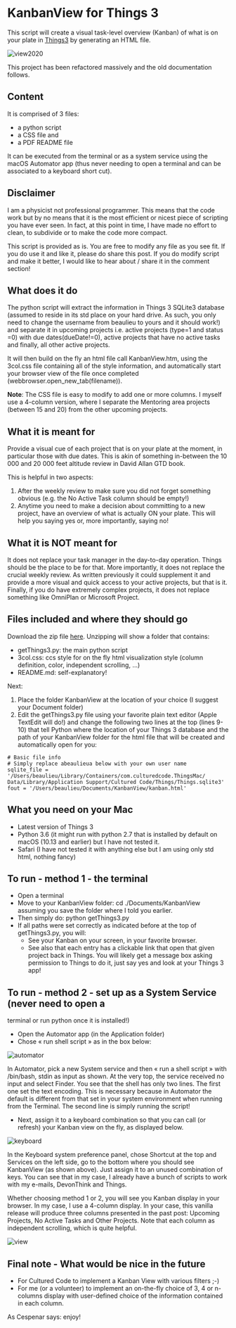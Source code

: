 # KanbanView for Things 3

This script will create a visual task-level overview (Kanban) of what is on your plate in [Things3](http://culturedcode.com) by generating an HTML file.

![view2020](doc/view-2020.png)

This project has been refactored massively and the old documentation follows.

## Content

It is comprised of 3 files:

- a python script
- a CSS file and
- a PDF README file

It can be executed from the terminal or as a system service using the
macOS Automator app (thus never needing to open a terminal and can be
associated to a keyboard short cut).

## Disclaimer

I am a physicist not professional programmer. This means that the code work but by no means that it is the most efficient or nicest piece of scripting you have ever seen. In fact, at this point in time, I have made no effort to clean, to subdivide or to make the code more compact.

This script is provided as is. You are free to modify any file as you see fit. If you do use it and like it, please do share this post. If you do modify script and make it better, I would like to hear about / share it in the comment section!

## What does it do

The python script will extract the information in Things 3 SQLite3 database (assumed to reside in its std place on your hard drive. As such, you only need to change the username from beaulieu to yours and it should work!) and separate it in upcoming projects i.e. active projects (type=1 and status =0) with due dates(dueDate!=0), active projects that have no active tasks and finally, all other active projects.

It will then build on the fly an html file call KanbanView.htm, using the 3col.css file containing all of the style information, and automatically start your browser view of the file once completed (webbrowser.open_new_tab(filename)).

**Note**: The CSS file is easy to modify to add one or more columns. I myself use a 4-column version, where I separate the Mentoring area projects (between 15 and 20) from the other upcoming projects.

## What it is meant for

Provide a visual cue of each project that is on your plate at the moment, in particular those with due dates. This is akin of something in-between the 10 000 and 20 000 feet altitude review in David Allan GTD book.

This is helpful in two aspects:

1. After the weekly review to make sure you did not forget something obvious (e.g. the No Active Task column should be empty!)
2. Anytime you need to make a decision about committing to a new project, have an overview of what is actually ON your plate. This will help you saying yes or, more importantly, saying no!

## What it is NOT meant for

It does not replace your task manager in the day-to-day operation. Things should be the place to be for that. More importantly, it does not replace the crucial weekly review. As written previously it could supplement it and provide a more visual and quick access to your active projects, but that is it. Finally, if you do have extremely complex projects, it does not replace something like OmniPlan or Microsoft Project.

## Files included and where they should go

Download the zip file [here](archive/master.zip). Unzipping will show a folder that contains:

- getThings3.py: the main python script
- 3col.css: ccs style for on the fly html visualization style (column definition, color, independent scrolling, ...)
- README.md: self-explanatory!

Next:

1. Place the folder KanbanView at the location of your choice (I suggest your Document folder)
2. Edit the getThings3.py file using your favorite plain text editor (Apple TextEdit will do!) and change the following two lines at the top (lines 9-10) that tell Python where the location of your Things 3 database and the path of your KanbanView folder for the html file that will be created and automatically open for you:

```text
# Basic file info
# Simply replace abeaulieua below with your own user name
sqlite_file = '/Users/beaulieu/Library/Containers/com.culturedcode.ThingsMac/
Data/Library/Application Support/Cultured Code/Things/Things.sqlite3'
fout = '/Users/beaulieu/Documents/KanbanView/kanban.html'
```

## What you need on your Mac

- Latest version of Things 3
- Python 3.6 (it might run with python 2.7 that is installed by default on macOS (10.13 and earlier) but I have not tested it.
- Safari (I have not tested it with anything else but I am using only std html, nothing fancy)

## To run - method 1 - the terminal

- Open a terminal
- Move to your KanbanView folder: cd ./Documents/KanbanView assuming you save the folder where I told you earlier.
- Then simply do: python getThings3.py
- If all paths were set correctly as indicated before at the top of getThings3.py, you will:
  - See your Kanban on your screen, in your favorite browser.
  - See also that each entry has a clickable link that open that given project back in Things. You will likely get a message box asking permission to Things to do it, just say yes and look at your Things 3 app!

## To run - method 2 - set up as a System Service (never need to open a
terminal or run python once it is installed!)

- Open the Automator app (in the Application folder)
- Chose « run shell script » as in the box below:

![automator](doc/automator.png)

In Automator, pick a new System service and then « run a shell script » with /bin/bash, stdin as input as shown. At the very top, the service received no input and select Finder. You see that the shell has only two lines. The first one set the text encoding. This is necessary because in Automator the default is different from that set in your system environment when running from the Terminal. The second line is simply running the script!

- Next, assign it to a keyboard combination so that you can call (or refresh) your Kanban view on the fly, as displayed below.

![keyboard](doc/keyboard.png)

In the Keyboard system preference panel, chose Shortcut at the top and Services on the left side, go to the bottom where you should see KanbanView (as shown above). Just assign it to an unused combination of keys. You can see that in my case, I already have a bunch of scripts to work with my e-mails, DevonThink and Things.

Whether choosing method 1 or 2, you will see you Kanban display in your browser. In my case, I use a 4-column display. In your case, this vanilla release will produce three columns presented in the past post: Upcoming Projects, No Active Tasks and Other Projects. Note that each column as independent scrolling, which is quite helpful.

![view](doc/view.png)

## Final note - What would be nice in the future

- For Cultured Code to implement a Kanban View with various filters ;-)
- For me (or a volunteer) to implement an on-the-fly choice of 3, 4 or n-columns display with user-defined choice of the information contained in each column.

As Cespenar says: enjoy!


